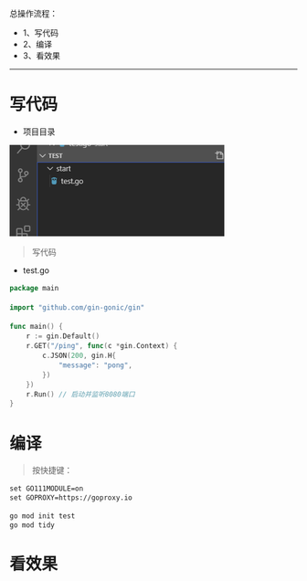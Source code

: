 总操作流程：
- 1、写代码
- 2、编译
- 3、看效果

***

# 写代码

- 项目目录

![](image/1-1.png)

> 写代码

- test.go

```go
package main

import "github.com/gin-gonic/gin"

func main() {
	r := gin.Default() 
	r.GET("/ping", func(c *gin.Context) {
		c.JSON(200, gin.H{
			"message": "pong",
		})
	})
	r.Run() // 启动并监听8080端口
}
```

# 编译

> 按快捷键：
```shell
set GO111MODULE=on
set GOPROXY=https://goproxy.io

go mod init test
go mod tidy

```

# 看效果


